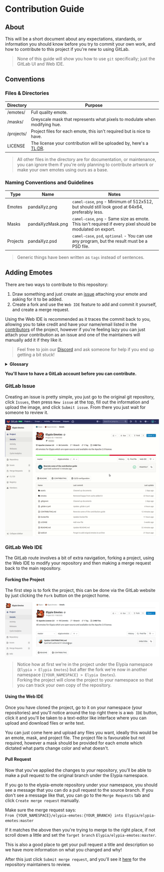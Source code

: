 # Contribution Guide
## About
This will be a short document about any expectations, standards, or information you should know before 
you try to commit your own work, and how to contribute to this project if you're new to using GitLab.
> None of this guide will show you how to use `git` specifically; just the GitLab UI and Web IDE.

## Conventions
### Files & Directories
| Directory  | Purpose                                                                           |
|------------|-----------------------------------------------------------------------------------|
| /emotes/   | Full quality emote.                                                               |
| /masks/    | Greyscale mask that represents what pixels to modulate when modifying hue.        |
| /projects/ | Project files for each emote, this isn't required but is nice to have.            |
| LICENSE    | The license your contribution will be uploaded by, here's a [TL;DR][apache-tldr]. |
> All other files in the directory are for documentation, or maintenance, you can ignore them
> if you're only planning to contribute artwork or make your own emotes using ours as a base.

### Naming Conventions and Guidelines
| Type       | Name             | Notes                                                                                                       |
|------------|------------------|-------------------------------------------------------------------------------------------------------------|
| Emotes     | pandaXyz.png     | `camel-case`, `png` - Minimum of 512x512, but should still look good at 64x64, preferably less.             |
| Masks      | pandaXyzMask.png | `camel-case`, `png` - Same size as emote. This isn't required if every pixel should be modulated on export. |
| Projects   | pandaXyz.psd     | `camel-case`, `psd`, `optional` - You can use any program, but the result must be a PSD file.               |
> Generic things have been written as `tags` instead of sentences.

## Adding Emotes
There are two ways to contribute to this repository:  
1. Draw something and just create an [issue][issues] attaching your emote and asking for it to be added.
2. Create a fork and use the `Web IDE` feature to add and commit it yourself, and create a merge request. 

Using the Web IDE is recommended as it traces the commit back to you, allowing you to take credit and 
have your name/email listed in the [contributors][contributors] of the project, however if you're feeling 
lazy you can just attach your contribution as an issue and one of the maintainers will manually add it if they like it. 
> Feel free to join our [Discord][discord] and ask someone for help if you end up getting a bit stuck!

<details>
    <summary><strong>Glossary</strong></summary>

Some terms used in this guide may not be friendly or obvious to people haven't used git before so here is a short key.

| Word         | Definition                                                                                                                                                                                                                           | Synonyms      |
|--------------|--------------------------------------------------------------------------------------------------------------------------------------------------------------------------------------------------------------------------------------|---------------|
| git          | Git is a version control system optimized for managing changes in files.                                                                                                                                                             |               |
| clone        | Downloading a copy of a project to either your own namespace or file system.                                                                                                                                                         |               |
| fork         | Cloning a project to your own namespace in order to make changes.                                                                                                                                                                    |               |
| branch       | A single version of the repository.                                                                                                                                                                                                  | version       |
| master       | The main version of the project, this is usually a stable and up-to-date branch which can include changes that haven't been released yet, others are _usually_ intended for development such as fixing an issue or adding a feature. |               |
| merge        | Pulling changes made from one branch into another branch.                                                                                                                                                                            |               |
| pull request | Requesting changes from your fork to be merged to a branch you don't have permission to merge to directly.                                                                                                                           | merge request |
| terminal     | A console where you can execute commands, this refers to whatever your computer has, for example, Command Prompt (cmd), PowerShell or Terminal).                                                                                     |               |

</details>

**You'll have to have a GitLab account before you can contribute.**

### GitLab Issue
Creating an issue is pretty simple, you just go to the original git repository, click
`Issues`, then press `New issue` at the top, fill out the information and upload the 
image, and click `Submit issue`. From there you just wait for someone to review it.

![Creating an Issue](assets/issue.gif)

### GitLab Web IDE
The GitLab route involves a bit of extra navigation, forking a project, using the Web IDE to modify your 
repository and then making a merge request back to the main repository.

#### Forking the Project
The first step is to fork the project, this can be done via the GitLab website by just clicking the 
`Fork` button on the project home.

![Forking the Project](assets/fork_project.gif)
> Notice how at first we're in the project under the Elypia namespace (`Elypia > Elypia Emotes`) 
but after the fork we're now in another namespace (`{YOUR_NAMESPACE} > Elypia Emotes`).  
Forking the project will clone the project to your namespace so that you can track your 
own copy of the repository.

#### Using the Web IDE
Once you have cloned the project, go to it on your namespace (your repositories) and 
you'll notice around the top right there is a `Web IDE` button, click it and you'll be 
taken to a text-editor like interface where you can upload and download files or write text.

You can just come here and upload any files you want, ideally this would be an emote, mask, 
and project file. The project file is favourable but not required, however a mask should 
be provided for each emote which dictated what parts change color and what doesn't.

#### Pull Request
Now that you've applied the changes to _your_ repository, you'll be able to make a pull 
request to the original branch under the Elypia namespace.

If you go to the elypia-emote repository under your namespace, you should see a message 
that you can do a pull request to the source branch.
If you don't see a message like that, you can go to the `Merge Requests` 
tab and click `Create merge request` manually.

Make sure the merge request says:  
`From {YOUR_NAMESPACE}/elypia-emotes:{YOUR_BRANCH} into Elypia/elypia-emotes:master`

If it matches the above then you're trying to merge to the right place, if not scroll 
down a little and set the `Target branch` `Elypia/elypia-emotes:master`.

This is also a good place to get your pull request a title and description so 
we have more information on what you changed and why!

After this just click `Submit merge request`, and you'll see it 
[here][merge] for the repository maintainers to review.

[origin]: https://gitlab.com/Elypia/elypia-emotes: "Elypia/elypia-emotes"
[issues]: https://gitlab.com/Elypia/elypia-emotes/issues "Elypia Emotes Issue Board"
[merge]: https://gitlab.com/Elypia/elypia-emotes/merge_requests "Elypia Emotes Merge Requests"
[contributors]: https://gitlab.com/Elypia/elypia-emotes/graphs/master "Contributors Graph"
[discord]: https://discord.gg/hprGMaM "Elypia on Discord"
[apache-tldr]: https://tldrlegal.com/license/apache-license-2.0-(apache-2.0) "Apache License 2.0 TL;DR"